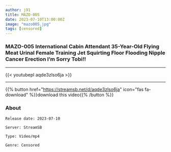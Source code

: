 ```yaml
---
author: j91
title: MAZO-005
date: 2023-07-10T13:00:00Z
image: "mazo005.jpg"
tags: [censored]
---
```


### MAZO-005 International Cabin Attendant 35-Year-Old Flying Meat Urinal Female Training Jet Squirting Floor Flooding Nipple Cancer Erection I’m Sorry Tobi!!
___

{{< youtubepl aqde3zlso6ja >}}
___

{{% button href="https://streamsb.net/d/aqde3zlso6ja" icon="fas fa-download" %}}download this video{{% /button %}}
### About

`Release date: 2023-07-10`

`Server: StreamSB`

`Type: Video/mp4`

`Genre:	Censored`